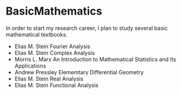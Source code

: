 # BasicMathematics
In order to start my research career, I plan to study several basic mathematical textbooks.
* Elias M. Stein Fourier Analysis
* Elias M. Stein Complex Analysis
* Morris L. Marx An Introduction to Mathematical Statistics and Its Applications
* Andrew Pressley Elememtary Differential Geometry
* Elias M. Stein Real Analysis
* Elias M. Stein Functional Analysis
